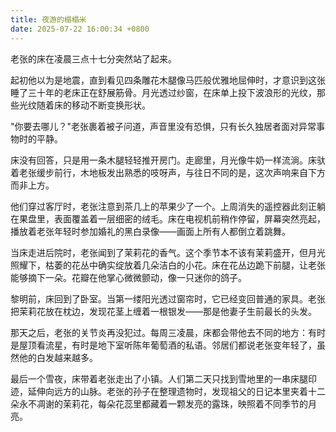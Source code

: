 ```yaml
---
title: 夜游的榻榻米
date: 2025-07-22 16:00:34 +0800
---
```


老张的床在凌晨三点十七分突然站了起来。

起初他以为是地震，直到看见四条雕花木腿像马匹般优雅地屈伸时，才意识到这张睡了三十年的老床正在舒展筋骨。月光透过纱窗，在床单上投下波浪形的光纹，那些光纹随着床的移动不断变换形状。

"你要去哪儿？"老张裹着被子问道，声音里没有恐惧，只有长久独居者面对异常事物时的平静。

床没有回答，只是用一条木腿轻轻推开房门。走廊里，月光像牛奶一样流淌。床驮着老张缓步前行，木地板发出熟悉的吱呀声，与往日不同的是，这次声响来自下方而非上方。

他们穿过客厅时，老张注意到茶几上的苹果少了一个。上周消失的遥控器此刻正躺在果盘里，表面覆盖着一层细密的绒毛。床在电视机前稍作停留，屏幕突然亮起，播放着老张年轻时参加婚礼的黑白录像——画面上所有人都倒立着跳舞。

当床走进后院时，老张闻到了茉莉花的香气。这个季节本不该有茉莉盛开，但月光照耀下，枯萎的花丛中确实绽放着几朵洁白的小花。床在花丛边跪下前腿，让老张能够摘下一朵。花瓣在他掌心微微颤动，像一只迷你的鸽子。

黎明前，床回到了卧室。当第一缕阳光透过窗帘时，它已经变回普通的家具。老张把茉莉花放在枕边，发现花茎上缠着一根银发——那是他妻子生前最长的头发。

那天之后，老张的关节炎再没犯过。每周三凌晨，床都会带他去不同的地方：有时是屋顶看流星，有时是地下室听陈年葡萄酒的私语。邻居们都说老张变年轻了，虽然他的白发越来越多。

最后一个雪夜，床带着老张走出了小镇。人们第二天只找到雪地里的一串床腿印迹，延伸向远方的山脉。老张的孙子在整理遗物时，发现祖父的日记本里夹着十二朵永不凋谢的茉莉花，每朵花蕊里都藏着一颗发亮的露珠，映照着不同季节的月亮。
